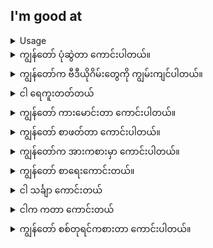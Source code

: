 ## I'm good at
<details>
<summary>Usage</summary>
တဖန် 'ငါ' ကို 'ငါ' ဟု ဤနေရာတွင် သုံးသည်။ 'ကောင်းသည်' သည် သင် ထူးချွန်ပြီး သက်တောင့်သက်သာ ရှိသော တစ်စုံတစ်ဦးကို အသိပေးသည်။
Again, 'I'm' is used here as 'I am.' 'Good at' informs someone what you excel at and are comfortable doing.
</details>

<details>
<summary>ကျွန်တော် ပုံဆွဲတာ ကောင်းပါတယ်။</summary>
"I'm good at drawing."
</details>
<details>
<summary>ကျွန်တော်က ဗီဒီယိုဂိမ်းတွေကို ကျွမ်းကျင်ပါတယ်။</summary>

"I'm good at video games."
</details>
<details>
<summary>ငါ ရေကူးတတ်တယ်</summary>

"I'm good at swimming."
</details>
<details>
<summary>ကျွန်တော် ကားမောင်းတာ ကောင်းပါတယ်။</summary>

"I'm good at driving."
</details>
<details>
<summary>ကျွန်တော် စာဖတ်တာ ကောင်းပါတယ်။</summary>

"I'm good at reading."
</details>
<details>
<summary>ကျွန်တော်က အားကစားမှာ ကောင်းပါတယ်။</summary>

"I'm good at sports."
</details>
<details>
<summary>ကျွန်တော် စာရေးကောင်းတယ်။</summary>

"I'm good at writing."
</details>
<details>
<summary>ငါ သင်္ချာ ကောင်းတယ်</summary>

"I'm good at math."
</details>
<details>
<summary>ငါက ကတာ ကောင်းတယ်</summary>

"I'm good at dancing."
</details>
<details>
<summary>ကျွန်တော် စစ်တုရင်ကစားတာ ကောင်းပါတယ်။</summary>

"I'm good at chess."
</details>